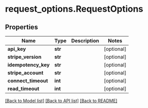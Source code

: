 # request_options.RequestOptions

## Properties
Name | Type | Description | Notes
------------ | ------------- | ------------- | -------------
**api_key** | **str** |  | [optional] 
**stripe_version** | **str** |  | [optional] 
**idempotency_key** | **str** |  | [optional] 
**stripe_account** | **str** |  | [optional] 
**connect_timeout** | **int** |  | [optional] 
**read_timeout** | **int** |  | [optional] 

[[Back to Model list]](../README.md#documentation-for-models) [[Back to API list]](../README.md#documentation-for-api-endpoints) [[Back to README]](../README.md)


